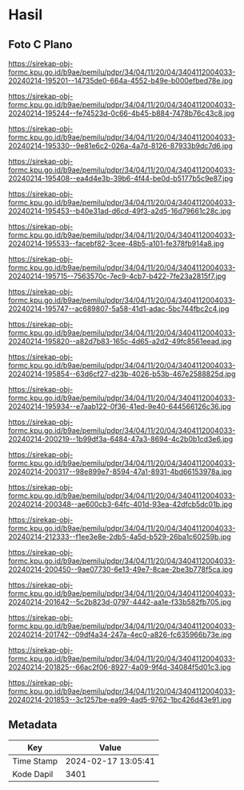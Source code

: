 # Hasil

## Foto C Plano

https://sirekap-obj-formc.kpu.go.id/b9ae/pemilu/pdpr/34/04/11/20/04/3404112004033-20240214-195201--14735de0-664a-4552-b49e-b000efbed78e.jpg

https://sirekap-obj-formc.kpu.go.id/b9ae/pemilu/pdpr/34/04/11/20/04/3404112004033-20240214-195244--fe74523d-0c66-4b45-b884-7478b76c43c8.jpg

https://sirekap-obj-formc.kpu.go.id/b9ae/pemilu/pdpr/34/04/11/20/04/3404112004033-20240214-195330--9e81e6c2-026a-4a7d-8126-87933b9dc7d6.jpg

https://sirekap-obj-formc.kpu.go.id/b9ae/pemilu/pdpr/34/04/11/20/04/3404112004033-20240214-195408--ea4d4e3b-39b6-4f44-be0d-b5177b5c9e87.jpg

https://sirekap-obj-formc.kpu.go.id/b9ae/pemilu/pdpr/34/04/11/20/04/3404112004033-20240214-195453--b40e31ad-d6cd-49f3-a2d5-16d79661c28c.jpg

https://sirekap-obj-formc.kpu.go.id/b9ae/pemilu/pdpr/34/04/11/20/04/3404112004033-20240214-195533--facebf82-3cee-48b5-a101-fe378fb914a8.jpg

https://sirekap-obj-formc.kpu.go.id/b9ae/pemilu/pdpr/34/04/11/20/04/3404112004033-20240214-195715--7563570c-7ec9-4cb7-b422-7fe23a2815f7.jpg

https://sirekap-obj-formc.kpu.go.id/b9ae/pemilu/pdpr/34/04/11/20/04/3404112004033-20240214-195747--ac689807-5a58-41d1-adac-5bc744fbc2c4.jpg

https://sirekap-obj-formc.kpu.go.id/b9ae/pemilu/pdpr/34/04/11/20/04/3404112004033-20240214-195820--a82d7b83-165c-4d65-a2d2-49fc8561eead.jpg

https://sirekap-obj-formc.kpu.go.id/b9ae/pemilu/pdpr/34/04/11/20/04/3404112004033-20240214-195854--63d6cf27-d23b-4026-b53b-467e2588825d.jpg

https://sirekap-obj-formc.kpu.go.id/b9ae/pemilu/pdpr/34/04/11/20/04/3404112004033-20240214-195934--e7aab122-0f36-41ed-9e40-644566126c36.jpg

https://sirekap-obj-formc.kpu.go.id/b9ae/pemilu/pdpr/34/04/11/20/04/3404112004033-20240214-200219--1b99df3a-6484-47a3-8694-4c2b0b1cd3e6.jpg

https://sirekap-obj-formc.kpu.go.id/b9ae/pemilu/pdpr/34/04/11/20/04/3404112004033-20240214-200317--98e899e7-8594-47a1-8931-4bd66153978a.jpg

https://sirekap-obj-formc.kpu.go.id/b9ae/pemilu/pdpr/34/04/11/20/04/3404112004033-20240214-200348--ae600cb3-64fc-401d-93ea-42dfcb5dc01b.jpg

https://sirekap-obj-formc.kpu.go.id/b9ae/pemilu/pdpr/34/04/11/20/04/3404112004033-20240214-212333--f1ee3e8e-2db5-4a5d-b529-26ba1c60259b.jpg

https://sirekap-obj-formc.kpu.go.id/b9ae/pemilu/pdpr/34/04/11/20/04/3404112004033-20240214-200450--9ae07730-6e13-49e7-8cae-2be3b778f5ca.jpg

https://sirekap-obj-formc.kpu.go.id/b9ae/pemilu/pdpr/34/04/11/20/04/3404112004033-20240214-201642--5c2b823d-0797-4442-aa1e-f33b582fb705.jpg

https://sirekap-obj-formc.kpu.go.id/b9ae/pemilu/pdpr/34/04/11/20/04/3404112004033-20240214-201742--09df4a34-247a-4ec0-a826-fc635966b73e.jpg

https://sirekap-obj-formc.kpu.go.id/b9ae/pemilu/pdpr/34/04/11/20/04/3404112004033-20240214-201825--66ac2f06-8927-4a09-9f4d-34084f5d01c3.jpg

https://sirekap-obj-formc.kpu.go.id/b9ae/pemilu/pdpr/34/04/11/20/04/3404112004033-20240214-201853--3c1257be-ea99-4ad5-9762-1bc426d43e91.jpg


## Metadata

| Key        | Value               |
| ---------- | ------------------- |
| Time Stamp | 2024-02-17 13:05:41 |
| Kode Dapil | 3401                |



